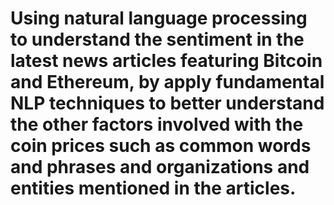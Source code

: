 # Using natural language processing to understand the sentiment in the latest news articles featuring Bitcoin and Ethereum, by apply fundamental NLP techniques to better understand the other factors involved with the coin prices such as common words and phrases and organizations and entities mentioned in the articles.
